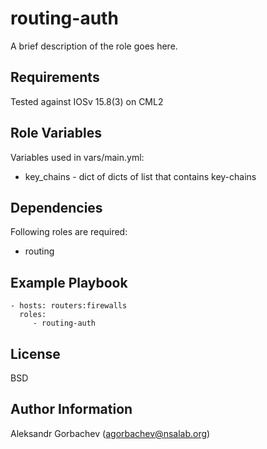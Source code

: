 routing-auth
=========

A brief description of the role goes here.

Requirements
------------

Tested against IOSv 15.8(3) on CML2

Role Variables
--------------

Variables used in vars/main.yml:
- key_chains - dict of dicts of list that contains key-chains

Dependencies
------------

Following roles are required:
- routing

Example Playbook
----------------

    - hosts: routers:firewalls
      roles:
         - routing-auth

License
-------

BSD

Author Information
------------------

Aleksandr Gorbachev (agorbachev@nsalab.org)

